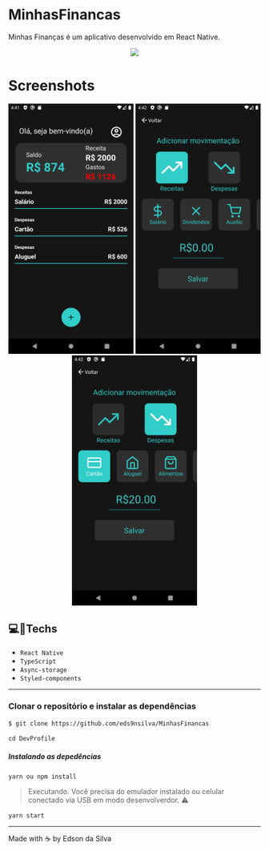 # MinhasFinancas
Minhas Finanças é um aplicativo desenvolvido em React Native. <br>

<p align="center">
<img src="https://img.shields.io/badge/STATUS-CONCLUÍDO-green?style=for-the-badge"/>
</p>

# Screenshots
<p align="center">
  <img width = "250" height= "500" src = "src/assets/Screenshot/Screenshot_1.png">
  <img width = "250" height= "500" src = "src/assets/Screenshot/Screenshot_2.png">
  <img width = "250" height= "500" src = "src/assets/Screenshot/Screenshot_3.png">
</p>


## 💻:iphone:Techs 

- `React Native`
- `TypeScript`
- `Async-storage`
- `Styled-components`
---

### Clonar o repositório e instalar as dependências

```
$ git clone https://github.com/eds9nsilva/MinhasFinancas
```
```
cd DevProfile
```
##### Instalando as depedências
```
yarn ou npm install
```

> Executando. Você precisa do emulador instalado ou celular conectado via USB em modo desenvolverdor. :warning:
```
yarn start
```
---
Made with ☕ by Edson da Silva
